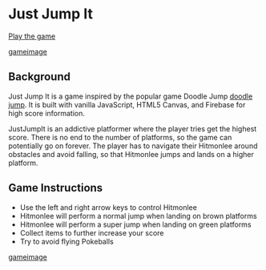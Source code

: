 # Just Jump It
[Play the game](https://kingsleyliao.github.io/JustJumpIt/)

[gameimage](https://github.com/kingsleyliao/JustJumpIt/blob/master/images/gameplay1.png)

## Background
Just Jump It is a game inspired by the popular game Doodle Jump [doodle jump](http://doodlejump.org/). It is built with vanilla JavaScript, HTML5 Canvas, and Firebase for high score information.

JustJumpIt is an addictive platformer where the player tries get the highest score. There is no end to the number of platforms, so the game can potentially go on forever. The player has to navigate their Hitmonlee around obstacles and avoid falling, so that Hitmonlee jumps and lands on a higher platform.

## Game Instructions
- Use the left and right arrow keys to control Hitmonlee
- Hitmonlee will perform a normal jump when landing on brown platforms
- Hitmonlee will perform a super jump when landing on green platforms
- Collect items to further increase your score
- Try to avoid flying Pokeballs

[gameimage](https://github.com/kingsleyliao/JustJumpIt/blob/master/images/gameplay2.png)
